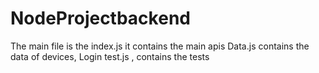 # NodeProjectbackend
The main file is the index.js 
it contains the main apis
Data.js contains the data of devices, Login
test.js , contains the tests
